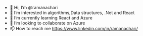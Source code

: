 - 👋 Hi, I’m @ramanachari
- 👀 I’m interested in algorithms,Data structures, .Net and React
- 🌱 I’m currently learning React and Azure
- 💞️ I’m looking to collaborate on Azure
- 📫 How to reach me https://www.linkedin.com/in/ramanachari/

<!---
ramanachari/ramanachari is a ✨ special ✨ repository because its `README.md` (this file) appears on your GitHub profile.
You can click the Preview link to take a look at your changes.
--->
